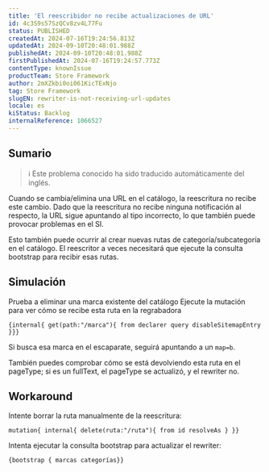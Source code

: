 ```yaml
---
title: 'El reescribidor no recibe actualizaciones de URL'
id: 4c3S9s57SzQCv8zv4L77Fu
status: PUBLISHED
createdAt: 2024-07-16T19:24:56.813Z
updatedAt: 2024-09-10T20:48:01.988Z
publishedAt: 2024-09-10T20:48:01.988Z
firstPublishedAt: 2024-07-16T19:24:57.773Z
contentType: knownIssue
productTeam: Store Framework
author: 2mXZkbi0oi061KicTExNjo
tag: Store Framework
slugEN: rewriter-is-not-receiving-url-updates
locale: es
kiStatus: Backlog
internalReference: 1066527
---
```


## Sumario

>ℹ️ Este problema conocido ha sido traducido automáticamente del inglés.


Cuando se cambia/elimina una URL en el catálogo, la reescritura no recibe este cambio. Dado que la reescritura no recibe ninguna notificación al respecto, la URL sigue apuntando al tipo incorrecto, lo que también puede provocar problemas en el SI.

Esto también puede ocurrir al crear nuevas rutas de categoría/subcategoría en el catálogo. El reescritor a veces necesitará que ejecute la consulta bootstrap para recibir esas rutas.


##

## Simulación


Prueba a eliminar una marca existente del catálogo
Ejecute la mutación para ver cómo se recibe esta ruta en la regrabadora

    {internal{ get(path:"/marca"){ from declarer query disableSitemapEntry }}}

Si busca esa marca en el escaparate, seguirá apuntando a un `map=b`.

También puedes comprobar cómo se está devolviendo esta ruta en el pageType; si es un fullText, el pageType se actualizó, y el rewriter no.



## Workaround


Intente borrar la ruta manualmente de la reescritura:

    mutation{ internal{ delete(ruta:"/ruta"){ from id resolveAs } }}


Intenta ejecutar la consulta bootstrap para actualizar el rewriter:

    {bootstrap { marcas categorías}}






